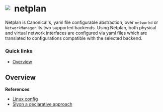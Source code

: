 # netplan <img style="margin: 6px 13px 0px 0px" align="left" src="../../data/images/logo_36x36.png" />

Netplan is Canonical's, yaml file configurable abstraction, over `networkd` or `NetworkManager` 
its two supported backends. Using Netplan, both physical and virtual network interfaces are 
configured via yaml files which are translated to configurations compatible with the selected 
backend.

### Quick links
* [Overview](#overview)

## Overview

**References**
* [Linux config](https://linuxconfig.org/netplan-network-configuration-tutorial-for-beginners)
* [Slyon a declarative approach](https://blog.slyon.de/2023/07/18/a-declarative-approach-to-linux-networking-with-netplan/)


